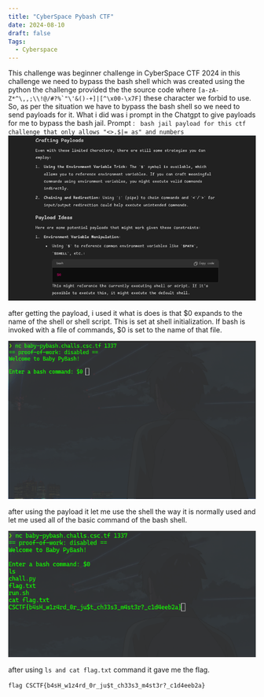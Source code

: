 ```yaml
---
title: "CyberSpace Pybash CTF"
date: 2024-08-10
draft: false
Tags:
  - Cyberspace
---
```


This challenge was beginner challenge in CyberSpace CTF 2024
in this challenge we need to bypass the bash shell which was created using the python
the challenge provided the the source code where `` [a-zA-Z*^\,,;\\!@/#?%`"\'&()-+]|[^\x00-\x7F] `` these character we forbid to use. So, as per the situation we have to bypass the bash shell so we need to send payloads for it. What i did was i prompt in the Chatgpt to give payloads for me to bypass the bash jail. Prompt : ` bash jail payload for this ctf challenge that only allows "<>.$|= as" and numbers`
![](gpt.png)

after getting the payload, i used it what is does is that $0 expands to the name of the shell or shell script. This is set at shell initialization. If bash is invoked with a file of commands, $0 is set to the name of that file.

![](bash1.png)

after using the payload it let me use the shell the way it is normally used and let me used all of the basic command of the bash shell.

![](bash2.png)

after using `ls and cat flag.txt` command it gave me the flag.

`flag CSCTF{b4sH_w1z4rd_0r_ju$t_ch33s3_m4st3r?_c1d4eeb2a}`
